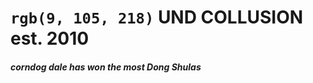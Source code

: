 # `rgb(9, 105, 218)`	 **UND COLLUSION est. 2010**

##### *corndog dale has won the most Dong Shulas*

